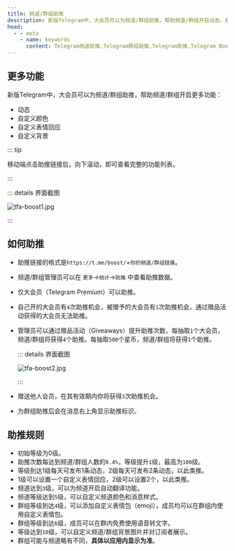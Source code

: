 ```yaml
---
title: 频道/群组助推
description: 新版Telegram中，大会员可以为频道/群组助推，帮助频道/群组开启动态、自定义颜色、自定义表情回应、自定义背景等更多功能。本文介绍了如何为频道/群组助推，以及助推的规则。
head:
  - - meta
    - name: keywords
      content: Telegram频道助推,Telegram群组助推,Telegram助推,Telegram Boost,Telegram频道动态,Telegram群组动态,TG频道助推,TG群组助推,TG助推,TG频道动态,TG群组动态,电报频道助推,电报群组助推,电报助推,电报频道动态,电报群组动态
---
```


## 更多功能

新版Telegram中，大会员可以为频道/群组助推，帮助频道/群组开启更多功能：

- 动态
- 自定义颜色
- 自定义表情回应
- 自定义背景

::: tip

移动端点击助推链接后，向下滚动，即可查看完整的功能列表。

:::

::: details 界面截图

![tfa-boost1.jpg](https://cdn.jsdelivr.net/gh/tgwiki/images/tfa/boost1.jpg)

:::

## 如何助推

- 助推链接的格式是`https://t.me/boost/`+`你的频道/群组链接`。
- 频道/群组管理员可以在 `更多`->`统计`->`助推` 中查看助推数据。
- 仅大会员（Telegram Premium）可以助推。
- 自己开的大会员有`4`次助推机会，被赠予的大会员有`1`次助推机会，通过赠品活动获得的大会员无法助推。
- 管理员可以通过赠品活动（Giveaways）提升助推次数，每抽取`1`个大会员，频道/群组将获得`4`个助推。每抽取`500`个星币，频道/群组将获得`1`个助推。

  ::: details 界面截图

  ![tfa-boost2.jpg](https://cdn.jsdelivr.net/gh/tgwiki/images/tfa/boost2.jpg)

  :::

- 赠送他人会员，在其有效期内你将获得`3`次助推机会。
- 为群组助推后会在消息右上角显示助推标识。

## 助推规则

- 初始等级为0级。
- 助推次数每达到频道/群组人数的`0.4%`，等级提升`1`级，最高为`100`级。
- 等级到达1级每天可发布1条动态，2级每天可发布2条动态，以此类推。
- 1级可以设置一个自定义表情回应，2级可以设置2个，以此类推。
- 频道达到`3`级，可以为频道开启自动翻译功能。
- 频道等级达到`5`级，可以自定义频道颜色和消息样式。
- 群组等级到达`4`级，可以添加自定义表情包（emoji），成员均可以在群组内使用自定义表情包。
- 群组等级到达`6`级，成员可以在群内免费使用语音转文字。
- 等级达到`10`级，可以自定义频道/群组背景图片并对订阅者展示。
- 群组可能与频道略有不同，**具体以应用内显示为准**。
